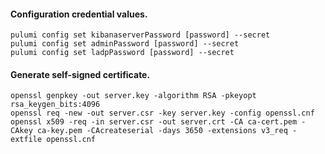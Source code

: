 #### Configuration credential values.
```hcl
pulumi config set kibanaserverPassword [password] --secret
pulumi config set adminPassword [password] --secret
pulumi config set ladpPassword [password] --secret
```


#### Generate self-signed certificate.
```hcl
openssl genpkey -out server.key -algorithm RSA -pkeyopt rsa_keygen_bits:4096
openssl req -new -out server.csr -key server.key -config openssl.cnf
openssl x509 -req -in server.csr -out server.crt -CA ca-cert.pem -CAkey ca-key.pem -CAcreateserial -days 3650 -extensions v3_req -extfile openssl.cnf
```